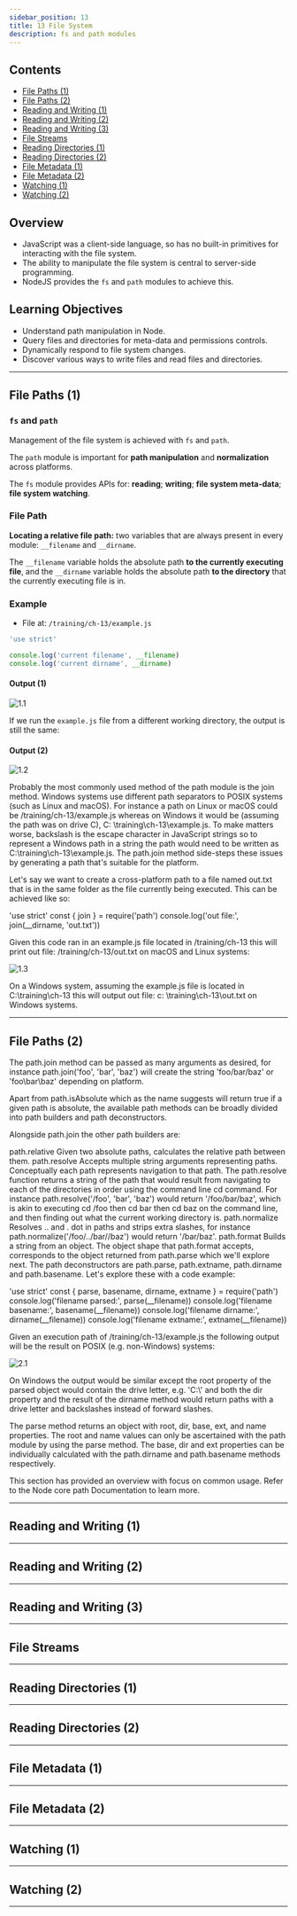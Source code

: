 ```yaml
---
sidebar_position: 13 
title: 13 File System 
description: fs and path modules
---
```


## Contents

* [File Paths (1)](#file-paths-1)
* [File Paths (2)](#file-paths-2)
* [Reading and Writing (1)](#)
* [Reading and Writing (2)](#)
* [Reading and Writing (3)](#)
* [File Streams](#)
* [Reading Directories (1)](#)
* [Reading Directories (2)](#)
* [File Metadata (1)](#)
* [File Metadata (2)](#)
* [Watching (1)](#)
* [Watching (2)](#)

## Overview

* JavaScript was a client-side language, so has no built-in primitives for interacting with the file system.
* The ability to manipulate the file system is central to server-side programming.
* NodeJS provides the `fs` and `path` modules to achieve this.

## Learning Objectives

* Understand path manipulation in Node.
* Query files and directories for meta-data and permissions controls.
* Dynamically respond to file system changes.
* Discover various ways to write files and read files and directories.

---

## File Paths (1)

### `fs` and `path`

Management of the file system is achieved with `fs` and `path`.

The `path` module is important for **path manipulation** and **normalization** across platforms.

The `fs` module provides APIs for: **reading**; **writing**; **file system meta-data**; **file system watching**.

### File Path

**Locating a relative file path:** two variables that are always present in every module: `__filename` and `__dirname`.

The `__filename` variable holds the absolute path **to the currently executing file**, and the `__dirname` variable
holds the absolute path **to the directory** that the currently executing file is in.

### Example

* File at: `/training/ch-13/example.js`

```js title="example.js"
'use strict'

console.log('current filename', __filename)
console.log('current dirname', __dirname)
```

#### Output (1)

![1.1](./img/13-file-system/1.1.png)

If we run the `example.js` file from a different working directory, the output is still the same:

#### Output (2)

![1.2](./img/13-file-system/1.2.png)

Probably the most commonly used method of the path module is the join method. Windows systems use different path
separators to POSIX systems (such as Linux and macOS). For instance a path on Linux or macOS could be
/training/ch-13/example.js whereas on Windows it would be (assuming the path was on drive C), C:
\training\ch-13\example.js. To make matters worse, backslash is the escape character in JavaScript strings so to
represent a Windows path in a string the path would need to be written as C:\\training\\ch-13\\example.js. The path.join
method side-steps these issues by generating a path that's suitable for the platform.

Let's say we want to create a cross-platform path to a file named out.txt that is in the same folder as the file
currently being executed. This can be achieved like so:

'use strict' const { join } = require('path')
console.log('out file:', join(__dirname, 'out.txt'))

Given this code ran in an example.js file located in /training/ch-13 this will print out file: /training/ch-13/out.txt
on macOS and Linux systems:

![1.3](./img/13-file-system/1.3.png)

On a Windows system, assuming the example.js file is located in C:\\training\\ch-13 this will output out file: c:
\\training\ch-13\out.txt on Windows systems.

---

## File Paths (2)

The path.join method can be passed as many arguments as desired, for instance path.join('foo', 'bar', 'baz') will create
the string 'foo/bar/baz' or 'foo\\bar\\baz' depending on platform.

Apart from path.isAbsolute which as the name suggests will return true if a given path is absolute, the available path
methods can be broadly divided into path builders and path deconstructors.

Alongside path.join the other path builders are:

path.relative Given two absolute paths, calculates the relative path between them. path.resolve Accepts multiple string
arguments representing paths. Conceptually each path represents navigation to that path. The path.resolve function
returns a string of the path that would result from navigating to each of the directories in order using the command
line cd command. For instance path.resolve('/foo', 'bar', 'baz') would return '/foo/bar/baz', which is akin to executing
cd /foo then cd bar then cd baz on the command line, and then finding out what the current working directory is.
path.normalize Resolves .. and . dot in paths and strips extra slashes, for instance path.normalize('/foo/../bar//baz')
would return '/bar/baz'. path.format Builds a string from an object. The object shape that path.format accepts,
corresponds to the object returned from path.parse which we'll explore next. The path deconstructors are path.parse,
path.extname, path.dirname and path.basename. Let's explore these with a code example:

'use strict' const { parse, basename, dirname, extname } = require('path')
console.log('filename parsed:', parse(__filename))
console.log('filename basename:', basename(__filename))
console.log('filename dirname:', dirname(__filename))
console.log('filename extname:', extname(__filename))

Given an execution path of /training/ch-13/example.js the following output will be the result on POSIX (e.g.
non-Windows) systems:

![2.1](./img/13-file-system/2.1.png)

On Windows the output would be similar except the root property of the parsed object would contain the drive letter,
e.g. 'C:\\' and both the dir property and the result of the dirname method would return paths with a drive letter and
backslashes instead of forward slashes.

The parse method returns an object with root, dir, base, ext, and name properties. The root and name values can only be
ascertained with the path module by using the parse method. The base, dir and ext properties can be individually
calculated with the path.dirname and path.basename methods respectively.

This section has provided an overview with focus on common usage. Refer to the Node core path Documentation to learn
more.

---

## Reading and Writing (1)

---

## Reading and Writing (2)

---

## Reading and Writing (3)

---

## File Streams

---

## Reading Directories (1)

---

## Reading Directories (2)

---

## File Metadata (1)

---

## File Metadata (2)

---

## Watching (1)

---

## Watching (2)

---